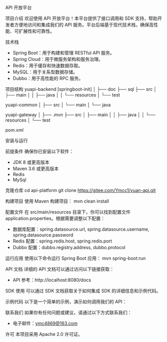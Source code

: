 API 开放平台

项目介绍
欢迎使用 API 开放平台！本平台提供了接口调用和 SDK 支持，帮助开发者方便地访问和集成我们的 API 服务。平台后端基于现代技术栈，确保高性能、可扩展性和可靠性。

技术栈
- Spring Boot：用于构建和管理 RESTful API 服务。
- Spring Cloud：用于微服务架构和服务治理。
- Redis：用于缓存和快速数据存取。
- MySQL：用于关系型数据存储。
- Dubbo：用于高性能的 RPC 服务。

项目结构
yuapi-backend [springboot-init]
│
├── doc
├── sql
├── src
│   ├── main
│   │   ├── java
│   │   └── resources
│   └── test


yuapi-common
│
├── src
│   └── main
│       └── java


yuapi-gateway
│
├── .mvn
├── src
│   ├── main
│   │   ├── java
│   │   └── resources
│   └── test

pom.xml


安装与运行

前提条件
确保你已安装以下软件：
- JDK 8 或更高版本
- Maven 3.6 或更高版本
- Redis
- MySql

克隆仓库
cd api-platform
git clone https://gitee.com/Ymcc1/yuan-api.git

构建项目
使用 Maven 构建项目：
mvn clean install

配置文件
在 src/main/resources 目录下，你可以找到配置文件 application.properties。根据需要调整以下配置：
- 数据库配置：spring.datasource.url, spring.datasource.username, spring.datasource.password
- Redis 配置：spring.redis.host, spring.redis.port
- Dubbo 配置：dubbo.registry.address, dubbo.protocol

运行应用
使用以下命令运行 Spring Boot 应用：
mvn spring-boot:run

API 文档
详细的 API 文档可以通过访问以下链接获取：
- API 参考：http://localhost:8080/docs

SDK 使用
可以通过 SDK 文档获取关于如何集成 SDK 的详细信息和示例代码。

示例代码
以下是一个简单的示例，演示如何调用我们的 API：



联系我们
如果你有任何问题或建议，请通过以下方式联系我们：
- 电子邮件：ymc4869@163.com

许可
本项目采用 Apache 2.0 许可证。
